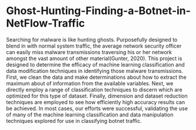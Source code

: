 # Ghost-Hunting-Finding-a-Botnet-in-NetFlow-Traffic
Searching for malware is like hunting ghosts.  Purposefully designed to blend in with normal system traffic, the average network security officer can easily miss malware transmissions traversing his or her network amongst the vast amount of other material(Gunter, 2020).  This project is designed to determine the efficacy of machine learning classification and data modification techniques in identifying those malware transmissions.  First, we clean the data and make determinations about how to extract the maximum about of information from the available variables.  Next, we directly employ a range of classification techniques to discern which are optimized for this type of dataset.  Finally, dimension and dataset reduction techniques are employed to see how efficiently high accuracy results can be achieved.  In most cases, our efforts were successful, validating the use of many of the machine learning classification and data manipulation techniques explored for use in classifying botnet traffic.  
